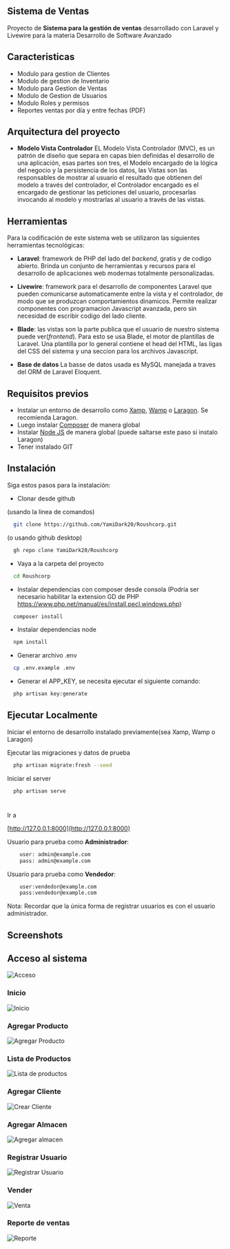 <!-- ![Logo Roushcorp](public/img/Logo%20RoushCorp.jpg) -->

## Sistema de Ventas

Proyecto de **Sistema para la gestión de ventas** desarrollado con Laravel y Livewire para la materia Desarrollo de Software Avanzado

## Caracteristicas

-   Modulo para gestion de Clientes
-   Modulo de gestion de Inventario
-   Modulo para Gestion de Ventas
-   Modulo de Gestion de Usuarios
-   Modulo Roles y permisos
-   Reportes ventas por día y entre fechas (PDF)

## Arquitectura del proyecto

-   **Modelo Vista Controlador**
    EL Modelo Vista Controlador (MVC), es un patrón de diseño que separa en capas bien definidas el desarrollo de una aplicación, esas partes son tres, el Modelo encargado de la lógica del negocio y la persistencia de los datos, las Vistas son las responsables de mostrar al usuario el resultado que obtienen del modelo a través del controlador, el Controlador encargado es el encargado de gestionar las peticiones del usuario, procesarlas invocando al modelo y mostrarlas al usuario a través de las vistas.

## Herramientas

Para la codificación de este sistema web se utilizaron las siguientes herramientas tecnológicas:

-   **Laravel**: framework de PHP del lado del _backend_, gratis y de codigo abierto. Brinda un conjunto de herramientas y recursos para el desarrollo de aplicaciones web modernas totalmente personalizadas.

-   **Livewire**: framework para el desarrollo de componentes Laravel que pueden comunicarse automaticamente entre la vista y el controlador, de modo que se produzcan comportamientos dinamicos. Permite realizar componentes con programacion Javascript avanzada, pero sin necesidad de escribir codigo del lado cliente.

-   **Blade**: las vistas son la parte publica que el usuario de nuestro sistema puede ver(_frontend_). Para esto se usa Blade, el motor de plantillas de Laravel. Una plantilla por lo general contiene el head del HTML, las ligas del CSS del sistema y una seccion para los archivos Javascript.

-   **Base de datos**
    La basse de datos usada es MySQL manejada a traves del ORM de Laravel Eloquent.

## Requisitos previos

-   Instalar un entorno de desarrollo como [Xamp](https://www.apachefriends.org/es/download.html), [Wamp](https://www.wampserver.com/en/) o [Laragon](https://laragon.org/download/index.html). Se recomienda Laragon.
-   Luego instalar [Composer](https://getcomposer.org/download/) de manera global
-   Instalar [Node JS](https://nodejs.org/es/download) de manera global (puede saltarse este paso si instalo Laragon)
-   Tener instalado GIT

## Instalación

Siga estos pasos para la instalación:

-   Clonar desde github

(usando la linea de comandos)

```bash
  git clone https://github.com/YamiDark20/Roushcorp.git
```

(o usando github desktop)

```bash
  gh repo clone YamiDark20/Roushcorp
```

-   Vaya a la carpeta del proyecto

```bash
  cd Roushcorp
```

-   Instalar dependencias con composer desde consola (Podría ser necesario habilitar la extension GD de PHP https://www.php.net/manual/es/install.pecl.windows.php)

```bash
  composer install
```

-   Instalar dependencias node

```bash
  npm install
```

-   Generar archivo .env

```bash
  cp .env.example .env
```

-   Generar el APP_KEY, se necesita ejecutar el siguiente comando:

```bash
  php artisan key:generate
```

## Ejecutar Localmente

Iniciar el entorno de desarrollo instalado previamente(sea Xamp, Wamp o Laragon)

Ejecutar las migraciones y datos de prueba

```bash
  php artisan migrate:fresh --seed
```

Iniciar el server

```bash
  php artisan serve
```

#

Ir a

[http://127.0.0.1:8000](http://127.0.0.1:8000)

Usuario para prueba como **Administrador**:

```bash
    user: admin@example.com
    pass: admin@example.com
```

Usuario para prueba como **Vendedor**:

```bash
    user:vendedor@example.com
    pass:vendedor@example.com
```

Nota: Recordar que la única forma de registrar usuarios es con el usuario administrador.

## Screenshots

## Acceso al sistema

![Acceso](public/img/Acceso%20al%20sistema.png)

### Inicio

![Inicio](public/img/Inicio.png)

### Agregar Producto

![Agregar Producto](public/img/Agregar%20Producto.png)

### Lista de Productos

![Lista de productos](public/img/lista%20de%20productos.png)

### Agregar Cliente

![Crear Cliente](public/img/Crear%20Cliente.png)

### Agregar Almacen

![Agregar almacen](public/img/Agregar%20Almacen.png)

### Registrar Usuario

![Registrar Usuario](public/img/Registrar%20usuario.png)

### Vender

![Venta](public/img/Venta.png)

### Reporte de ventas

![Reporte](public/img/Reporte%20de%20Ventas.png)
